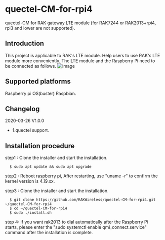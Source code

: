 # quectel-CM-for-rpi4
quectel-CM for RAK gateway LTE module (for RAK7244 or RAK2013+rpi4, rpi3 and lower are not supported).

##	Introduction 

This project is applicable to RAK's LTE module.
Help users to use RAK's LTE module more conveniently.
The LTE module and the Raspberry Pi need to be connected as follows.
![image](https://github.com/RAKWireless/quectel-CM-for-rpi4/blob/master/img/lte_connect_rpi.jpg)

##	Supported platforms

Raspberry pi OS(buster) Raspbian.

##	Changelog
2020-03-26 V1.0.0
* 1.quectel support.

##	Installation procedure

step1 : Clone the installer and start the installation.

      $ sudo apt update && sudo apt upgrade

step2 : Reboot raspberry pi, After restarting, use "uname -r" to confirm the kernel version is 4.19.xx.

step3 : Clone the installer and start the installation.

      $ git clone https://github.com/RAKWireless/quectel-CM-for-rpi4.git ~/quectel-CM-for-rpi4
      $ cd ~/quectel-CM-for-rpi4
      $ sudo ./install.sh

step 4: If you want rak2013 to dial automatically after the Raspberry Pi starts, please enter the "sudo systemctl enable qmi_connect.service" command after the installation is complete.
